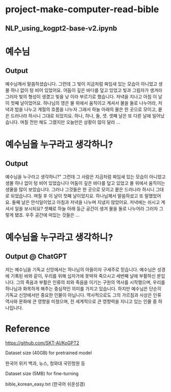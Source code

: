 # project-make-computer-read-bible
## NLP_using_kogpt2-base-v2.ipynb

# 예수님
## Output
예수님께서 말씀하셨습니다. 그런데 그 빛이 지금처럼 짜임새 있는 모습이 아니었고 생물 하나 없이 텅 비어 있었어요. 어둠이 깊은 바다를 덮고 있었고 빛과 그림자가 생겨라 그러자 빛의 형성이 생겼고 빛을 낮 이라 부르기로 했습니다. 저녁을 지나고 아침 이 날이 첫째 날이었어요. 하나님의 영은 물 위에서 움직이고 계셔서 물을 둘로 나누어라, 저녁과 밤을 나누고 계절의 흐름을 나누자 그래서 하늘 아래의 물은 한 곳으로 모이고, 뭍은 드러나라 하시니 그대로 되었지요. 하나, 하나, 둘, 셋. 셋째 날은 또 다른 날에 일어났습니다. 며칠 전만 해도 그랬지만 오늘만은 상황이 많이 달라 ...

# 예수님을 누구라고 생각하니?
## Output
예수님을 누구라고 생각하니?" 그런데 그 사람은 지금처럼 짜임새 있는 모습이 아니었고 생물 하나 없이 텅 비어 있었습니다 어둠이 깊은 바다를 덮고 있었고 물 위에서 움직이는 생물을 많이 보았습니다. 그러나 그것들은 한 곳으로 모이고 뭍은 드러나라 하시니 그대로 되었습니다. 며칠 후 이 날이 첫째 날이었지요. 하나님께서 말씀하셨고 또 말했었어요. 둘째 날은 안식일이었고 아침과 저녁을 나누며 지냈지 않았어요. 저녁에는 쉬시고 계셔서 일을 보시되요? 셋째로 하늘 아래 둥근 공간이 생겨 물을 둘로 나누어라 그러자 그렇게 됐죠. 우주 공간에 떠있는 것들은 ...

# 예수님을 누구라고 생각하니?
## Output @ ChatGPT
저는 예수님을 기독교 신앙에서는 하나님의 아들이자 구세주로 믿습니다. 예수님은 성경에 기록된 바와 같이, 우리를 위해 십자가에 못박혀 죽으시고 세번째 날에 부활하신 분입니다. 그의 죽음과 부활은 인류의 죄와 죽음을 이기는 구원의 역사를 시작했으며, 우리를 하나님과 화목하게 해주는 중심적인 의미를 가지고 있습니다. 하지만 예수님은 단순히 기독교 신앙에서만 중요한 인물이 아닙니다. 역사적으로도 그의 가르침과 사상은 인류 역사와 문화에 큰 영향을 미쳤으며, 전 세계적으로 큰 영향력을 지니고 있는 인물 중 하나입니다.

# Reference
https://github.com/SKT-AI/KoGPT2

Dataset size (40GB) for pretrained model

한국어 위키 백과, 뉴스, 청와대 국민청원 등

Dataset size (5MB) for fine-turning

bible_korean_easy.txt (한국어 쉬운성경)
